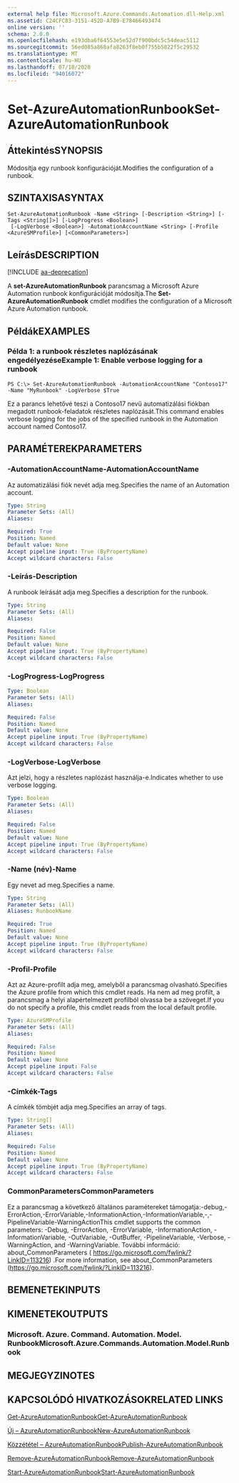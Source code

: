 ```yaml
---
external help file: Microsoft.Azure.Commands.Automation.dll-Help.xml
ms.assetid: C24CFC83-3151-452D-A7B9-E78466493474
online version: ''
schema: 2.0.0
ms.openlocfilehash: e193dba6f64553e5e52d7f900bdc5c54deac5112
ms.sourcegitcommit: 56ed085a868afa8263f8eb0f755b5822f5c29532
ms.translationtype: MT
ms.contentlocale: hu-HU
ms.lasthandoff: 07/18/2020
ms.locfileid: "94016072"
---
```

# <span data-ttu-id="9d6e5-101">Set-AzureAutomationRunbook</span><span class="sxs-lookup"><span data-stu-id="9d6e5-101">Set-AzureAutomationRunbook</span></span>

## <span data-ttu-id="9d6e5-102">Áttekintés</span><span class="sxs-lookup"><span data-stu-id="9d6e5-102">SYNOPSIS</span></span>

<span data-ttu-id="9d6e5-103">Módosítja egy runbook konfigurációját.</span><span class="sxs-lookup"><span data-stu-id="9d6e5-103">Modifies the configuration of a runbook.</span></span>

## <span data-ttu-id="9d6e5-104">SZINTAXISA</span><span class="sxs-lookup"><span data-stu-id="9d6e5-104">SYNTAX</span></span>

```
Set-AzureAutomationRunbook -Name <String> [-Description <String>] [-Tags <String[]>] [-LogProgress <Boolean>]
 [-LogVerbose <Boolean>] -AutomationAccountName <String> [-Profile <AzureSMProfile>] [<CommonParameters>]
```

## <span data-ttu-id="9d6e5-105">Leírás</span><span class="sxs-lookup"><span data-stu-id="9d6e5-105">DESCRIPTION</span></span>

[!INCLUDE [aa-deprecation](../include/aa-deprecation.md)]

<span data-ttu-id="9d6e5-106">A **set-AzureAutomationRunbook** parancsmag a Microsoft Azure Automation runbook konfigurációját módosítja.</span><span class="sxs-lookup"><span data-stu-id="9d6e5-106">The **Set-AzureAutomationRunbook** cmdlet modifies the configuration of a Microsoft Azure Automation runbook.</span></span>

## <span data-ttu-id="9d6e5-107">Példák</span><span class="sxs-lookup"><span data-stu-id="9d6e5-107">EXAMPLES</span></span>

### <span data-ttu-id="9d6e5-108">Példa 1: a runbook részletes naplózásának engedélyezése</span><span class="sxs-lookup"><span data-stu-id="9d6e5-108">Example 1: Enable verbose logging for a runbook</span></span>
```
PS C:\> Set-AzureAutomationRunbook -AutomationAccountName "Contoso17" -Name "MyRunbook" -LogVerbose $True
```

<span data-ttu-id="9d6e5-109">Ez a parancs lehetővé teszi a Contoso17 nevű automatizálási fiókban megadott runbook-feladatok részletes naplózását.</span><span class="sxs-lookup"><span data-stu-id="9d6e5-109">This command enables verbose logging for the jobs of the specified runbook in the Automation account named Contoso17.</span></span>

## <span data-ttu-id="9d6e5-110">PARAMÉTEREK</span><span class="sxs-lookup"><span data-stu-id="9d6e5-110">PARAMETERS</span></span>

### <span data-ttu-id="9d6e5-111">-AutomationAccountName</span><span class="sxs-lookup"><span data-stu-id="9d6e5-111">-AutomationAccountName</span></span>
<span data-ttu-id="9d6e5-112">Az automatizálási fiók nevét adja meg.</span><span class="sxs-lookup"><span data-stu-id="9d6e5-112">Specifies the name of an Automation account.</span></span>

```yaml
Type: String
Parameter Sets: (All)
Aliases: 

Required: True
Position: Named
Default value: None
Accept pipeline input: True (ByPropertyName)
Accept wildcard characters: False
```

### <span data-ttu-id="9d6e5-113">-Leírás</span><span class="sxs-lookup"><span data-stu-id="9d6e5-113">-Description</span></span>
<span data-ttu-id="9d6e5-114">A runbook leírását adja meg.</span><span class="sxs-lookup"><span data-stu-id="9d6e5-114">Specifies a description for the runbook.</span></span>

```yaml
Type: String
Parameter Sets: (All)
Aliases: 

Required: False
Position: Named
Default value: None
Accept pipeline input: True (ByPropertyName)
Accept wildcard characters: False
```

### <span data-ttu-id="9d6e5-115">-LogProgress</span><span class="sxs-lookup"><span data-stu-id="9d6e5-115">-LogProgress</span></span>
```yaml
Type: Boolean
Parameter Sets: (All)
Aliases: 

Required: False
Position: Named
Default value: None
Accept pipeline input: True (ByPropertyName)
Accept wildcard characters: False
```

### <span data-ttu-id="9d6e5-116">-LogVerbose</span><span class="sxs-lookup"><span data-stu-id="9d6e5-116">-LogVerbose</span></span>
<span data-ttu-id="9d6e5-117">Azt jelzi, hogy a részletes naplózást használja-e.</span><span class="sxs-lookup"><span data-stu-id="9d6e5-117">Indicates whether to use verbose logging.</span></span>

```yaml
Type: Boolean
Parameter Sets: (All)
Aliases: 

Required: False
Position: Named
Default value: None
Accept pipeline input: True (ByPropertyName)
Accept wildcard characters: False
```

### <span data-ttu-id="9d6e5-118">-Name (név)</span><span class="sxs-lookup"><span data-stu-id="9d6e5-118">-Name</span></span>
<span data-ttu-id="9d6e5-119">Egy nevet ad meg.</span><span class="sxs-lookup"><span data-stu-id="9d6e5-119">Specifies a name.</span></span>

```yaml
Type: String
Parameter Sets: (All)
Aliases: RunbookName

Required: True
Position: Named
Default value: None
Accept pipeline input: True (ByPropertyName)
Accept wildcard characters: False
```

### <span data-ttu-id="9d6e5-120">-Profil</span><span class="sxs-lookup"><span data-stu-id="9d6e5-120">-Profile</span></span>
<span data-ttu-id="9d6e5-121">Azt az Azure-profilt adja meg, amelyből a parancsmag olvasható.</span><span class="sxs-lookup"><span data-stu-id="9d6e5-121">Specifies the Azure profile from which this cmdlet reads.</span></span>
<span data-ttu-id="9d6e5-122">Ha nem ad meg profilt, a parancsmag a helyi alapértelmezett profilból olvassa be a szöveget.</span><span class="sxs-lookup"><span data-stu-id="9d6e5-122">If you do not specify a profile, this cmdlet reads from the local default profile.</span></span>

```yaml
Type: AzureSMProfile
Parameter Sets: (All)
Aliases: 

Required: False
Position: Named
Default value: None
Accept pipeline input: False
Accept wildcard characters: False
```

### <span data-ttu-id="9d6e5-123">-Címkék</span><span class="sxs-lookup"><span data-stu-id="9d6e5-123">-Tags</span></span>
<span data-ttu-id="9d6e5-124">A címkék tömbjét adja meg.</span><span class="sxs-lookup"><span data-stu-id="9d6e5-124">Specifies an array of tags.</span></span>

```yaml
Type: String[]
Parameter Sets: (All)
Aliases: 

Required: False
Position: Named
Default value: None
Accept pipeline input: True (ByPropertyName)
Accept wildcard characters: False
```

### <span data-ttu-id="9d6e5-125">CommonParameters</span><span class="sxs-lookup"><span data-stu-id="9d6e5-125">CommonParameters</span></span>
<span data-ttu-id="9d6e5-126">Ez a parancsmag a következő általános paramétereket támogatja:-debug,-ErrorAction,-ErrorVariable,-InformationAction,-InformationVariable,-,-PipelineVariable-WarningAction</span><span class="sxs-lookup"><span data-stu-id="9d6e5-126">This cmdlet supports the common parameters: -Debug, -ErrorAction, -ErrorVariable, -InformationAction, -InformationVariable, -OutVariable, -OutBuffer, -PipelineVariable, -Verbose, -WarningAction, and -WarningVariable.</span></span> <span data-ttu-id="9d6e5-127">További információ: about_CommonParameters ( https://go.microsoft.com/fwlink/?LinkID=113216) .</span><span class="sxs-lookup"><span data-stu-id="9d6e5-127">For more information, see about_CommonParameters (https://go.microsoft.com/fwlink/?LinkID=113216).</span></span>

## <span data-ttu-id="9d6e5-128">BEMENETEK</span><span class="sxs-lookup"><span data-stu-id="9d6e5-128">INPUTS</span></span>

## <span data-ttu-id="9d6e5-129">KIMENETEK</span><span class="sxs-lookup"><span data-stu-id="9d6e5-129">OUTPUTS</span></span>

### <span data-ttu-id="9d6e5-130">Microsoft. Azure. Command. Automation. Model. Runbook</span><span class="sxs-lookup"><span data-stu-id="9d6e5-130">Microsoft.Azure.Commands.Automation.Model.Runbook</span></span>

## <span data-ttu-id="9d6e5-131">MEGJEGYZI</span><span class="sxs-lookup"><span data-stu-id="9d6e5-131">NOTES</span></span>

## <span data-ttu-id="9d6e5-132">KAPCSOLÓDÓ HIVATKOZÁSOK</span><span class="sxs-lookup"><span data-stu-id="9d6e5-132">RELATED LINKS</span></span>

[<span data-ttu-id="9d6e5-133">Get-AzureAutomationRunbook</span><span class="sxs-lookup"><span data-stu-id="9d6e5-133">Get-AzureAutomationRunbook</span></span>](./Get-AzureAutomationRunbook.md)

[<span data-ttu-id="9d6e5-134">Új – AzureAutomationRunbook</span><span class="sxs-lookup"><span data-stu-id="9d6e5-134">New-AzureAutomationRunbook</span></span>](./New-AzureAutomationRunbook.md)

[<span data-ttu-id="9d6e5-135">Közzététel – AzureAutomationRunbook</span><span class="sxs-lookup"><span data-stu-id="9d6e5-135">Publish-AzureAutomationRunbook</span></span>](./Publish-AzureAutomationRunbook.md)

[<span data-ttu-id="9d6e5-136">Remove-AzureAutomationRunbook</span><span class="sxs-lookup"><span data-stu-id="9d6e5-136">Remove-AzureAutomationRunbook</span></span>](./Remove-AzureAutomationRunbook.md)

[<span data-ttu-id="9d6e5-137">Start-AzureAutomationRunbook</span><span class="sxs-lookup"><span data-stu-id="9d6e5-137">Start-AzureAutomationRunbook</span></span>](./Start-AzureAutomationRunbook.md)


